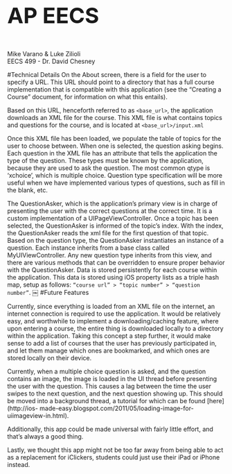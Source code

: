 <p style="font-size:50px;font-weight:bold;">AP EECS</p>
Mike Varano & Luke Zilioli</br>
EECS 499 - Dr. David Chesney#Technical DetailsOn the About screen, there is a field for the user to specify a URL. This URL should point to a directory that has a full course implementation that is compatible with this application (see the “Creating a Course” document, for information on what this entails).
Based on this URL, henceforth referred to as `<base_url>`, the application downloads an XML file for the course. This XML file is what contains topics and questions for the course, and is located at `<base_url>/input.xml`
Once this XML file has been loaded, we populate the table of topics for the user to choose between. When one is selected, the question asking begins. Each question in the XML file has an attribute that tells the application the type of the question. These types must be known by the application, because they are used to ask the question. The most common qtype is ‘xchoice’, which is multiple choice. Question type specification will be more useful when we have implemented various types of questions, such as fill in the blank, etc.The QuestionAsker, which is the application’s primary view is in charge of presentingthe user with the correct questions at the correct time. It is a custom implementation of a UIPageViewController. Once a topic has been selected, the QuestionAsker is informed of the topic’s index. With the index, the QuestionAsker reads the xml file for the first question of that topic. Based on the question type, the QuestionAsker instantiates an instance of a question. Each instance inherits from a base class called MyUIViewController. Any new question type inherits from this view, and there are various methods that can be overridden to ensure proper behavior with the QuestionAsker.Data is stored persistently for each course within the application. This data is stored using iOS property lists as a triple hash map, setup as follows: `“course url” > “topic number” > “question number”`.
￼
#Future FeaturesCurrently, since everything is loaded from an XML file on the internet, an internet connectionis required to use the application. It would be relatively easy, and worthwhile to implement a downloading/caching feature, where upon entering a course, the entire thing is downloaded locally to a directory within the application. Taking this concept a step further, it would make sense to add a list of courses that the user has previously participated in, and let them manage which ones are bookmarked, and which ones are stored locally on their device.Currently, when a multiple choice question is asked, and the question contains an image, the image is loaded in the UI thread before presenting the user with the question. This causes a lag between the time the user swipes to the next question, and the next question showing up. This should be moved into a background thread, a tutorial for which can be found [here](http://ios- made-easy.blogspot.com/2011/05/loading-image-for-uiimageview-in.html).
Additionally, this app could be made universal with fairly little effort, and that’s always a good thing.

Lastly, we thought this app might not be too far away from being able to act as a replacement for iClickers, students could just use their iPad or iPhone instead.
